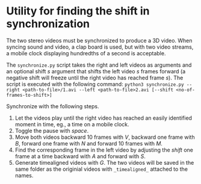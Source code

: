 # Utility for finding the shift in synchronization
The two stereo videos must be synchronized to produce a 3D video. When syncing sound and video, a clap board is used, but with two video streams, a mobile clock displaying hundredths of a second is acceptable. 

The ```synchronize.py``` script takes the right and left videos as arguments and an optional shift _s_ argument that shifts the left video _s_ frames forward (a negative shift will freeze until the right video has reached frame _s_). The script is executed with the following command:
```python3 synchronize.py --right <path-to-file>/1.avi --left <path-to-file>2.avi [--shift <no-of-frames-to-shift>]```

Synchronize with the following steps.
1. Let the videos play until the right video has reached an easily identified moment in time, eg., a time on a mobile clock.
2. Toggle the pause with *space*.
3. Move both videos backward 10 frames with *V*, backward one frame with *B*, forward one frame with *N* and forward 10 frames with *M*. 
4. Find the corresponding frame in the left video by adjusting the _shift_ one frame at a time backward with *A* and forward with *S*.
5. Generate timealigned videos with *G*. The two videos will be saved in the same folder as the originial videos with ```_timealigned_``` attached to the names. 